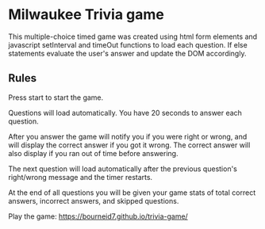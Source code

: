 # Milwaukee Trivia game

This multiple-choice timed game was created using html form elements and javascript setInterval and timeOut functions to load each question. If else statements evaluate the user's answer and update the DOM accordingly.

## Rules
Press start to start the game.

Questions will load automatically. You have 20 seconds to answer each question.

After you answer the game will notify you if you were right or wrong, and will display the correct answer if you got it wrong. 
The correct answer will also display if you ran out of time before answering.

The next question will load automatically after the previous question's right/wrong message and the timer restarts.

At the end of all questions you will be given your game stats of total correct answers, incorrect answers, and skipped questions.

Play the game: https://bourneid7.github.io/trivia-game/
